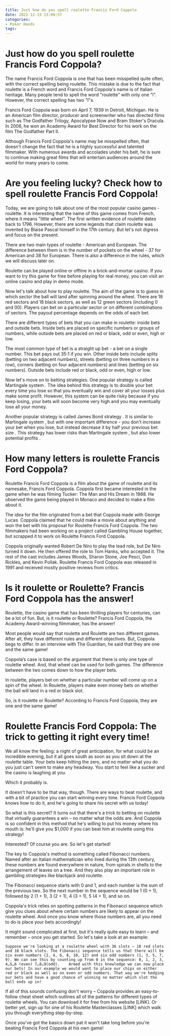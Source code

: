 ```yaml
---
title: Just how do you spell roulette Francis Ford Coppola
date: 2022-12-15 13:09:57
categories:
- Poker Hands
tags:
---
```



#  Just how do you spell roulette Francis Ford Coppola?

The name Francis Ford Coppola is one that has been misspelled quite often, with the correct spelling being roulette. This mistake is due to the fact that roulette is a French word and Francis Ford Coppola's name is of Italian heritage. Many people tend to spell the word "roulette" with only one "l". However, the correct spelling has two "l"s.

Francis Ford Coppola was born on April 7, 1939 in Detroit, Michigan. He is an American film director, producer and screenwriter who has directed films such as The Godfather Trilogy, Apocalypse Now and Bram Stoker's Dracula. In 2006, he won an Academy Award for Best Director for his work on the film The Godfather Part II.

Although Francis Ford Coppola's name may be misspelled often, that doesn't change the fact that he is a highly successful and talented filmmaker. With numerous awards and accolades under his belt, he is sure to continue making great films that will entertain audiences around the world for many years to come.

#  Are you feeling lucky? Check how to spell roulette Francis Ford Coppola!

Today, we are going to talk about one of the most popular casino games - roulette. It is interesting that the name of this game comes from French, where it means "little wheel". The first written evidence of roulette dates back to 1796. However, there are some legends that claim roulette was invented by Blaise Pascal himself in the 17th century. But let's not digress and focus on the present.

There are two main types of roulette - American and European. The difference between them is in the number of pockets on the wheel - 37 for American and 38 for European. There is also a difference in the rules, which we will discuss later on.

Roulette can be played online or offline in a brick-and-mortar casino. If you want to try this game for free before playing for real money, you can visit an online casino and play in demo mode.

Now let's talk about how to play roulette. The aim of the game is to guess in which sector the ball will land after spinning around the wheel. There are 18 red sectors and 18 black sectors, as well as 12 green sectors (including 0 and 00). Players can bet on a particular sector or on different combinations of sectors. The payout percentage depends on the odds of each bet.

There are different types of bets that you can make in roulette: inside bets and outside bets. Inside bets are placed on specific numbers or groups of numbers, while outside bets are placed on red or black, odd or even, high or low.

The most common type of bet is a straight up bet - a bet on a single number. This bet pays out 35:1 if you win. Other inside bets include splits (betting on two adjacent numbers), streets (betting on three numbers in a row), corners (betting on four adjacent numbers) and lines (betting on six numbers). Outside bets include red or black, odd or even, high or low.

Now let's move on to betting strategies. One popular strategy is called Martingale system . The idea behind this strategy is to double your bet every time you lose so that you eventually win and cover all your losses plus make some profit. However, this system can be quite risky because if you keep losing, your bets will soon become very high and you may eventually lose all your money.

Another popular strategy is called James Bond strategy . It is similar to Martingale system , but with one important difference - you don't increase your bet when you lose, but instead decrease it by half your previous bet size . This strategy has lower risks than Martingale system , but also lower potential profits .

#  How many letters is roulette Francis Ford Coppola?

Roulette Francis Ford Coppola is a film about the game of roulette and its namesake, Francis Ford Coppola. Coppola first became interested in the game when he was filming Tucker: The Man and His Dream in 1988. He observed the game being played in Monaco and decided to make a film about it.

The idea for the film originated from a bet that Coppola made with George Lucas. Coppola claimed that he could make a movie about anything and won the bet with his proposal for Roulette Francis Ford Coppola. The two filmmakers had been working on a project called Gambling House together, but scrapped it to work on Roulette Francis Ford Coppola.

Coppola originally wanted Robert De Niro to play the lead role, but De Niro turned it down. He then offered the role to Tom Hanks, who accepted it. The rest of the cast includes James Woods, Sharon Stone, Joe Pesci, Don Rickles, and Kevin Pollak. Roulette Francis Ford Coppola was released in 1991 and received mostly positive reviews from critics.

#  Is it roulette or Roulette? Francis Ford Coppola has the answer!

Roulette, the casino game that has been thrilling players for centuries, can be a lot of fun. But, is it roulette or Roulette? Francis Ford Coppola, the Academy Award-winning filmmaker, has the answer!

Most people would say that roulette and Roulette are two different games. After all, they have different rules and different objectives. But, Coppola begs to differ. In an interview with The Guardian, he said that they are one and the same game!

Coppola’s case is based on the argument that there is only one type of roulette wheel. And, that wheel can be used for both games. The difference between the two comes down to how the player bets.

In roulette, players bet on whether a particular number will come up on a spin of the wheel. In Roulette, players make even money bets on whether the ball will land in a red or black slot.

So, is it roulette or Roulette? According to Francis Ford Coppola, they are one and the same game!

#  Roulette Francis Ford Coppola: The trick to getting it right every time!

We all know the feeling: a night of great anticipation, for what could be an incredible evening, but it all goes south as soon as you sit down at the roulette table. Your bets keep hitting the zero, and no matter what you do you just can't seem to make any headway. You start to feel like a sucker and the casino is laughing at you.

Which it probably is.

It doesn't have to be that way, though. There are ways to beat roulette, and with a bit of practice you can start winning every time. Francis Ford Coppola knows how to do it, and he's going to share his secret with us today!

So what is this secret? It turns out that there's a trick to betting on roulette that virtually guarantees a win – no matter what the odds are. And Coppola is so confident in this method that he's willing to put his money where his mouth is: he'll give you $1,000 if you can beat him at roulette using this strategy!

Interested? Of course you are. So let's get started!

The key to Coppola's method is something called Fibonacci numbers. Named after an Italian mathematician who lived during the 13th century, these numbers are found everywhere in nature, from spirals in shells to the arrangement of leaves on a tree. And they also play an important role in gambling strategies like blackjack and roulette.

The Fibonacci sequence starts with 0 and 1, and each number is the sum of the previous two. So the next number in the sequence would be 1 (0 + 1), followed by 2 (1 + 1), 3 (2 + 1), 4 (3 + 1), 5 (4 + 1), and so on.

Coppola's trick relies on spotting patterns in the Fibonacci sequence which give you clues about where certain numbers are likely to appear on the roulette wheel. And once you know where those numbers are, all you need to do is place your bets accordingly!

It might sound complicated at first, but it's really quite easy to learn – and remember – once you get started. So let's take a look at an example:



    Suppose we're looking at a roulette wheel with 36 slots – 18 red slots and 18 black slots. The Fibonacci sequence tells us that there will be six even numbers (2, 4, 6, 8, 10, 12) and six odd numbers (1, 3, 5, 7, 9). We can see this by counting up from 0 in the sequence: 0, 1, 2, 3, 4…5…6 (even) 7…8…9(odd).    Armed with this knowledge we can now place our bets! In our example we would want to place our chips on either red or black as well as on even or odd numbers. That way we're hedging our bets and have a good chance of winning no matter which slot the ball ends up in!



  If all of this sounds confusing don't worry – Coppola provides an easy-to-follow cheat sheet which outlines all of the patterns for different types of roulette wheels. You can download it for free from his website [LINK]. Or better yet, sign up for one of his Roulette Masterclasses [LINK] which walk you through everything step-by-step. 

Once you've got the basics down pat it won't take long before you're beating Francis Ford Coppola at his own game!